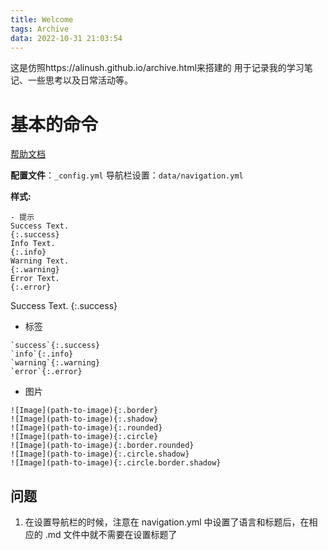 ```yaml
---
title: Welcome
tags: Archive
data: 2022-10-31 21:03:54
---
```


这是仿照https://alinush.github.io/archive.html来搭建的
用于记录我的学习笔记、一些思考以及日常活动等。

# 基本的命令
[帮助文档](https://kitian616.github.io/jekyll-TeXt-theme/docs/zh/quick-start)

**配置文件**：`_config.yml` 
导航栏设置：`data/navigation.yml`

**样式:**
```
- 提示
Success Text.
{:.success}
Info Text.
{:.info}
Warning Text.
{:.warning}
Error Text.
{:.error}
```

Success Text.
{:.success}
- 标签
```
`success`{:.success}
`info`{:.info}
`warning`{:.warning}
`error`{:.error}
```
- 图片
```
![Image](path-to-image){:.border}
![Image](path-to-image){:.shadow}
![Image](path-to-image){:.rounded}
![Image](path-to-image){:.circle}
![Image](path-to-image){:.border.rounded}
![Image](path-to-image){:.circle.shadow}
![Image](path-to-image){:.circle.border.shadow}
```
## 问题
1. 在设置导航栏的时候，注意在 navigation.yml 中设置了语言和标题后，在相应的 .md 文件中就不需要在设置标题了
